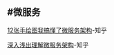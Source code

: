 #微服务
---

[12张手绘图我搞懂了微服务架构](https://zhuanlan.zhihu.com/p/94488453)-知乎

[深入浅出理解微服务架构](https://zhuanlan.zhihu.com/p/34310930)-知乎



